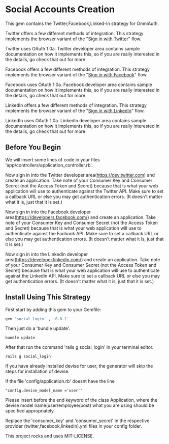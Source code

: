 # Social Accounts Creation

This gem contains the Twitter,Facebook,Linked-In strategy for OmniAuth.

Twitter offers a few different methods of integration. This strategy implements the browser variant of the "[Sign in with Twitter](https://dev.twitter.com/docs/auth/implementing-sign-twitter)" flow.

Twitter uses OAuth 1.0a. Twitter developer area contains sample documentation on how it implements this, so if you are really interested in the details, go check that out for more.

Facebook offers a few different methods of integration. This strategy implements the browser variant of the "[Sign in with Facebook](https://developers.facebook.com/docs/facebook-login/getting-started-web/)" flow.

Facebook uses OAuth 1.0a. Facebook developer area contains sample documentation on how it implements this, so if you are really interested in the details, go check that out for more.

LinkedIn offers a few different methods of integration. This strategy implements the browser variant of the "[Sign in with LinkedIn](https://developer.linkedin.com/documents/authentication)" flow.

LinkedIn uses OAuth 1.0a. LinkedIn developer area contains sample documentation on how it implements this, so if you are really interested in the details, go check that out for more.


## Before You Begin

We will insert some lines of code in your files 'app/controllers/application_controller.rb'.

Now sign in into the Twitter developer area(https://dev.twitter.com) and create an application. Take note of your Consumer Key and Consumer Secret (not the Access Token and Secret) because that is what your web application will use to authenticate against the Twitter API. Make sure to set a callback URL or else you may get authentication errors. (It doesn't matter what it is, just that it is set.)

Now sign in into the Facebook developer area(https://developers.facebook.com/) and create an application. Take note of your Consumer Key and Consumer Secret (not the Access Token and Secret) because that is what your web application will use to authenticate against the Facbook API. Make sure to set a callback URL or else you may get authentication errors. (It doesn't matter what it is, just that it is set.)

Now sign in into the LinkedIn developer area(https://developer.linkedin.com/) and create an application. Take note of your Consumer Key and Consumer Secret (not the Access Token and Secret) because that is what your web application will use to authenticate against the LinkedIn API. Make sure to set a callback URL or else you may get authentication errors. (It doesn't matter what it is, just that it is set.)

## Install Using This Strategy

First start by adding this gem to your Gemfile:

```ruby
gem 'social_login' , '0.0.1'
```
Then just do a 'bundle update'.

```console
bundle update
```

After that run the command  'rails g social_login' in your terminal editor.

```console
rails g social_login
```

If you have already installed devise for user, the generator will skip the steps for installation of devise.

If the file 'config/application.rb' doesnt have the line 

```console
"config.devise_model_name ='user'" 
```

Please insert before the end keyword of the class Application, where the devise model name(user/employee/post) what you are using should be specified appropriately.

Replace the 'consumer_key' and 'consumer_secret' in the respective provider (twitter,facebook,linkedin).yml files in your config folder.

This project rocks and uses MIT-LICENSE.